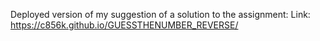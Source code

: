 Deployed version of my suggestion of a solution to the assignment:
Link: https://c856k.github.io/GUESSTHENUMBER_REVERSE/ 
